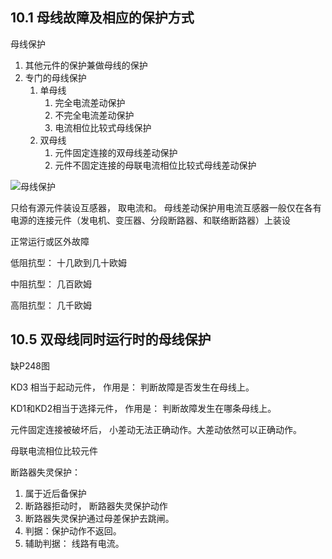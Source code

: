 ## 10.1 母线故障及相应的保护方式

母线保护

1. 其他元件的保护兼做母线的保护
2. 专门的母线保护
   1. 单母线
      1. 完全电流差动保护
      2. 不完全电流差动保护
      3. 电流相位比较式母线保护
   2. 双母线
      1. 元件固定连接的双母线差动保护
      2. 元件不固定连接的母联电流相位比较式母线差动保护

![母线保护](W:\Node\moderras.github.io\_drafts\母线保护.png)

只给有源元件装设互感器， 取电流和。 母线差动保护用电流互感器一般仅在各有电源的连接元件（发电机、变压器、分段断路器、和联络断路器）上装设



正常运行或区外故障

低阻抗型： 十几欧到几十欧姆

中阻抗型： 几百欧姆

高阻抗型： 几千欧姆



## 10.5 双母线同时运行时的母线保护

缺P248图

KD3 相当于起动元件， 作用是： 判断故障是否发生在母线上。

KD1和KD2相当于选择元件， 作用是： 判断故障发生在哪条母线上。

元件固定连接被破坏后， 小差动无法正确动作。大差动依然可以正确动作。



母联电流相位比较元件



断路器失灵保护： 

1. 属于近后备保护
2. 断路器拒动时， 断路器失灵保护动作
3. 断路器失灵保护通过母差保护去跳闸。
4. 判据：保护动作不返回。
5. 辅助判据： 线路有电流。
